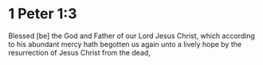 # 1 Peter 1:3

Blessed [be] the God and Father of our Lord Jesus Christ, which according to his abundant mercy hath begotten us again unto a lively hope by the resurrection of Jesus Christ from the dead,